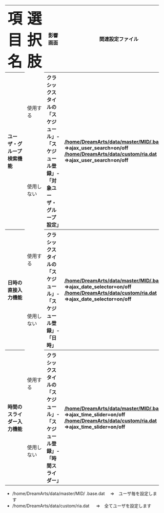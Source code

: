 <table class="table table-bordered table-striped table-condensed">
    <tr>
        <th width="10%"><font size=100>項目名</font></th>
        <th width="14%"><font size=70>選択肢</font></th>
        <th width="20%">影響画面</th>
        <th width="40%">関連設定ファイル</th>
    </tr>
     <tr>
        <th rowspan="2" align="left">ユーザ・グループ検索機能</th>
        <td>使用する</td>
        <th rowspan="2" align="left" >クラシックスタイルの「スケジュール」-「スケジュール登録」-「対象ユーザ・グループ設定」</th>
        <th rowspan="2" align="left"><a href="../../../articles/%E8%A8%AD%E5%AE%9A%E3%83%95%E3%82%A1%E3%82%A4%E3%83%AB/.base.dat.md">/home/DreamArts/data/master/MID/.base.dat</a><br>⇒ajax_user_search=on/off<br><a href="../../../articles/%E8%A8%AD%E5%AE%9A%E3%83%95%E3%82%A1%E3%82%A4%E3%83%AB/ria.dat.md">/home/DreamArts/data/custom/ria.dat</a><br>⇒ajax_user_search=on/off</th>
    </tr>
    <tr>
        <td>使用しない</td>
    </tr>
    <tr>
        <th rowspan="2" align="left">日時の直接入力機能</th>
        <td>使用する</td>
        <th rowspan="2" align="left">クラシックスタイルの「スケジュール」-「スケジュール登録」-「日時」</th>
        <th rowspan="2" align="left"><a href="../../../articles/%E8%A8%AD%E5%AE%9A%E3%83%95%E3%82%A1%E3%82%A4%E3%83%AB/.base.dat.md">/home/DreamArts/data/master/MID/.base.dat</a><br>⇒ajax_date_selector=on/off<br><a href="../../../articles/%E8%A8%AD%E5%AE%9A%E3%83%95%E3%82%A1%E3%82%A4%E3%83%AB/ria.dat.md">/home/DreamArts/data/custom/ria.dat</a><br>⇒ajax_date_selector=on/off</th>
    </tr>
    <tr>
         <td>使用しない</td>
    </tr>
    <tr>
        <th rowspan="2" align="left">時間のスライダー入力機能</th>
        <td>使用する</td>
        <th rowspan="2" align="left">クラシックスタイルの「スケジュール」-「スケジュール登録」-「時間スライダー」</th>
        <th rowspan="2" align="left"><a href="../../../articles/%E8%A8%AD%E5%AE%9A%E3%83%95%E3%82%A1%E3%82%A4%E3%83%AB/.base.dat.md">/home/DreamArts/data/master/MID/.base.dat</a><br>⇒ajax_time_slider=on/off</td><br><a href="../../../articles/%E8%A8%AD%E5%AE%9A%E3%83%95%E3%82%A1%E3%82%A4%E3%83%AB/ria.dat.md">/home/DreamArts/data/custom/ria.dat</a><br>⇒ajax_time_slider=on/off</th>
    </tr>
    <tr>
        <td>使用しない</td>
    </tr>
</table>

+ /home/DreamArts/data/master/MID/ .base.dat 　⇒　ユーザ毎を設定します
+ /home/DreamArts/data/custom/ria.dat      　  ⇒　全てユーザを設定します

